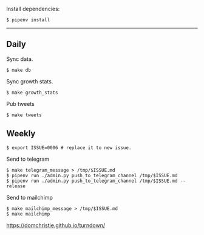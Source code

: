Install dependencies:

```
$ pipenv install
```

---

## Daily

Sync data.

```
$ make db
```

Sync growth stats.

```
$ make growth_stats
```

Pub tweets

```
$ make tweets
```

## Weekly

```
$ export ISSUE=0006 # replace it to new issue.
```
Send to telegram

```
$ make telegram_message > /tmp/$ISSUE.md
$ pipenv run ./admin.py push_to_telegram_channel /tmp/$ISSUE.md
$ pipenv run ./admin.py push_to_telegram_channel /tmp/$ISSUE.md --release
```

Send to mailchimp

```
$ make mailchimp_message > /tmp/$ISSUE.md
$ make mailchimp
```

https://domchristie.github.io/turndown/
